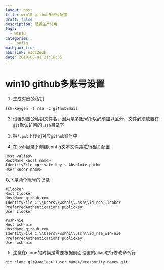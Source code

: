 ```yaml
---
layout: post
title: win10 github多账号配置
draft: false
description: 配置生产环境
tags:
  - win10
categories:
  - Config
mathjax: true
abbrlink: e3dc2e3b
date: 2019-08-01 21:16:35
---
```



# win10 github多账号设置

1. 生成对应公私钥
```powershell
ssh-keygen -t rsa -C githubEmail
```
2. 设置对应公私钥文件名，因为是多账号所以必须加以区分，文件必须放置在`git`默认访问的`.ssh`目录下  
   
3. 把`*.pub`上传到对应`github`账号中

4. 在.ssh目录下创建config文本文件并进行相关配置
```config
Host <alias>
HostName <host name>
IdentityFile <private key's Absolute path>
User <user name>
```   

以下是两个账号的记录

```config
#Ilooker
Host Ilooker            
HostName github.com
IdentityFile C:\\Users\\wshni\\.ssh\\id_rsa_Ilooker
PreferredAuthentications publickey
User Ilooker

#wsh-nie
Host wsh-nie
HostName github.com
IdentityFile C:\\Users\\wshni\\.ssh\\id_rsa_wsh-nie
PreferredAuthentications publickey
User wsh-nie
```

5. 注意在clone的时候是需要根据前面设置的alias进行修改命令行
```git
git clone git@<ailas>:<user name>/<respority name>.git
```